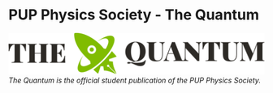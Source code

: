 # PUP Physics Society - The Quantum
<img src="images/logo-green.svg"/>
<i>The Quantum is the official student publication of the PUP Physics Society.</i>
